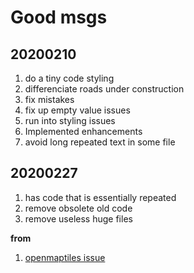 # Good msgs

## 20200210
1. do a tiny code styling
2. differenciate roads under construction
3. fix mistakes
4. fix up empty value issues
5. run into styling issues
6. Implemented enhancements
7. avoid long repeated text in some file

## 20200227
1. has code that is essentially repeated
2. remove obsolete old code
3. remove useless huge files



**from**

1. [openmaptiles issue](https://github.com/openmaptiles/openmaptiles/pull/677)
